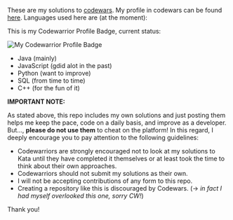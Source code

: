 These are my solutions to [codewars](http://codewars.com). 
My profile in codewars can be found [here](https://www.codewars.com/users/rui3). Languages used here are (at the moment):

This is my Codewarrior Profile Badge, current status:

![My Codewarrior Profile Badge](https://www.codewars.com/users/rui3/badges/large)


* Java (mainly)
* JavaScript (gdid alot in the past)
* Python (want to improve)
* SQL (from time to time)
* C++ (for the fun of it)

**IMPORTANT NOTE:**

As stated above, this repo includes my own solutions and just posting them helps me keep the pace, code on a 
daily basis, and improve as a developer. But..., **please do not use them** to cheat on the platform! In this regard, 
I deeply encourage you to pay attention to the following guidelines:

* Codewarriors are strongly encouraged not to look at my solutions to Kata until they have completed it themselves or at least took the time to think about their own approaches.
* Codewarriors should not submit my solutions as their own.
* I will not be accepting contributions of any form to this repo.
* Creating a repository like this is discouraged by Codewars. (-> _in fact I had myself overlooked this one, sorry CW!_)

Thank you!

